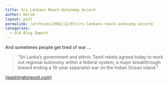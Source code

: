 ```yaml
---
title: Sri Lankans Reach Autonomy Accord
author: Kerim
layout: post
permalink: /archives/2002/12/07/sri-lankans-reach-autonomy-accord/
categories:
  - Old Blog Import
---
```

And sometimes people get tired of war &#8230;


>   &#8220;Sri Lanka&#8217;s government and ethnic Tamil rebels agreed today to work out regional autonomy within a federal system, a major breakthrough toward ending a 19-year separatist war on the Indian Ocean island.&#8221;


<a href="http://www.washingtonpost.com/wp-dyn/articles/A16006-2002Dec5.html" onclick="_gaq.push(['_trackEvent', 'outbound-article', 'http://www.washingtonpost.com/wp-dyn/articles/A16006-2002Dec5.html', '(washingtonpost.com)']);" >(washingtonpost.com)</a>

